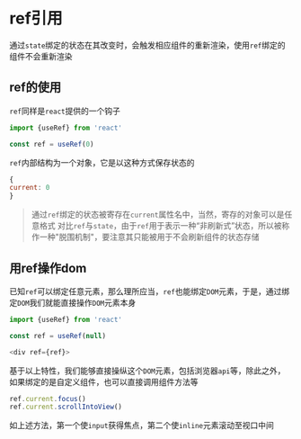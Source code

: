 # ref引用
通过`state`绑定的状态在其改变时，会触发相应组件的重新渲染，使用`ref`绑定的组件不会重新渲染
## ref的使用
`ref`同样是`react`提供的一个钩子
```js
import {useRef} from 'react'

const ref = useRef(0)
```
`ref`内部结构为一个对象，它是以这种方式保存状态的
```js
{
current: 0
}
```
>通过`ref`绑定的状态被寄存在`current`属性名中，当然，寄存的对象可以是任意格式
>对比`ref`与`state`，由于`ref`用于表示一种“非刷新式”状态，所以被称作一种"脱围机制"，要注意其只能被用于不会刷新组件的状态存储

## 用ref操作dom
已知`ref`可以绑定任意元素，那么理所应当，`ref`也能绑定`DOM`元素，于是，通过绑定`DOM`我们就能直接操作`DOM`元素本身
```js
import {useRef} from 'react'

const ref = useRef(null)

<div ref={ref}>
```
基于以上特性，我们能够直接操纵这个`DOM`元素，包括浏览器`api`等，除此之外，如果绑定的是自定义组件，也可以直接调用组件方法等
```js
ref.current.focus()
ref.current.scrollIntoView()
```
如上述方法，第一个使`input`获得焦点，第二个使`inline`元素滚动至视口中间

